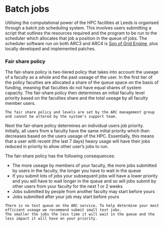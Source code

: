 # Batch jobs

Utilising the computational power of the HPC facilities at Leeds is organised through a batch job scheduling system. This involves users submitting a script that outlines the resources required and the program to be run to the scheduler which allocates that job a position in the queue of jobs. The scheduler software run on both ARC3 and ARC4 is [Son of Grid Engine](https://arc.liv.ac.uk/trac/SGE), plus locally developed and implemented patches.

### Fair share policy

The fair-share policy is two-tiered policy that takes into account the useage of a faculty as a whole and the past useage of the user. In the first tier of the policy faculties are allocated a share of the queue space on the basis of funding, meaning that faculties do not have equal shares of system capacity. The fair-share policy then determines an initial faculty level priority based on the faculties share and the total useage by all faculty member users.

```{note}
The fair share policy and levels are set by the ARC management group and cannot be altered by the system’s support team.
```

Next the fair-share policy determines an individual users job priority. Initially, all users from a faculty have the same initial priority which then decreases based on the users useage of the HPC. Essentially, this means that a user with recent (the last 7 days) heavy usage will have their jobs reduced in priority to allow other user’s jobs to run.

The fair-share policy has the following consequences:

- The more useage by members of your faculty, the more jobs submitted by users in the faculty, the longer you have to wait in the queue
- If you submit lots of jobs your subsequent jobs will have a lower priority and you will have to wait longer in the queue and so will jobs submit by other users from your faculty for the next 1 or 2 weeks
- Jobs submitted by people from another faculty may start before yours
- Jobs submitted after your job may start before yours

```{note}
There is no test queue on the ARC service. To help determine your most efficient useage we recommend submit small test jobs.
The smaller the jobs the less time it will wait in the queue and the less impact it will have on your priority.
```
